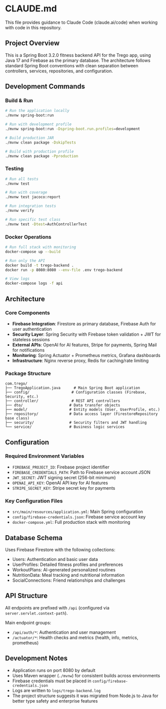 # CLAUDE.md

This file provides guidance to Claude Code (claude.ai/code) when working with code in this repository.

## Project Overview

This is a Spring Boot 3.2.0 fitness backend API for the Trego app, using Java 17 and Firebase as the primary database. The architecture follows standard Spring Boot conventions with clean separation between controllers, services, repositories, and configuration.

## Development Commands

### Build & Run
```bash
# Run the application locally
./mvnw spring-boot:run

# Run with development profile
./mvnw spring-boot:run -Dspring-boot.run.profiles=development

# Build production JAR
./mvnw clean package -DskipTests

# Build with production profile
./mvnw clean package -Pproduction
```

### Testing
```bash
# Run all tests
./mvnw test

# Run with coverage
./mvnw test jacoco:report

# Run integration tests
./mvnw verify

# Run specific test class
./mvnw test -Dtest=AuthControllerTest
```

### Docker Operations
```bash
# Run full stack with monitoring
docker-compose up --build

# Run only the API
docker build -t trego-backend .
docker run -p 8080:8080 --env-file .env trego-backend

# View logs
docker-compose logs -f api
```

## Architecture

### Core Components
- **Firebase Integration**: Firestore as primary database, Firebase Auth for user authentication
- **Security Layer**: Spring Security with Firebase token validation + JWT for stateless sessions
- **External APIs**: OpenAI for AI features, Stripe for payments, Spring Mail for notifications
- **Monitoring**: Spring Actuator + Prometheus metrics, Grafana dashboards
- **Infrastructure**: Nginx reverse proxy, Redis for caching/rate limiting

### Package Structure
```
com.trego/
├── TregoApplication.java      # Main Spring Boot application
├── config/                   # Configuration classes (Firebase, Security, etc.)
├── controller/               # REST API controllers
├── dto/                     # Data transfer objects
├── model/                   # Entity models (User, UserProfile, etc.)
├── repository/              # Data access layer (FirestoreRepository base class)
├── security/                # Security filters and JWT handling
└── service/                 # Business logic services
```

## Configuration

### Required Environment Variables
- `FIREBASE_PROJECT_ID`: Firebase project identifier
- `FIREBASE_CREDENTIALS_PATH`: Path to Firebase service account JSON
- `JWT_SECRET`: JWT signing secret (256-bit minimum)
- `OPENAI_API_KEY`: OpenAI API key for AI features
- `STRIPE_SECRET_KEY`: Stripe secret key for payments

### Key Configuration Files
- `src/main/resources/application.yml`: Main Spring configuration
- `config/firebase-credentials.json`: Firebase service account key
- `docker-compose.yml`: Full production stack with monitoring

## Database Schema

Uses Firebase Firestore with the following collections:
- Users: Authentication and basic user data
- UserProfiles: Detailed fitness profiles and preferences
- WorkoutPlans: AI-generated personalized routines
- NutritionData: Meal tracking and nutritional information
- SocialConnections: Friend relationships and challenges

## API Structure

All endpoints are prefixed with `/api` (configured via `server.servlet.context-path`).

Main endpoint groups:
- `/api/auth/*`: Authentication and user management
- `/actuator/*`: Health checks and metrics (health, info, metrics, prometheus)

## Development Notes

- Application runs on port 8080 by default
- Uses Maven wrapper (`./mvnw`) for consistent builds across environments
- Firebase credentials must be placed in `config/firebase-credentials.json`
- Logs are written to `logs/trego-backend.log`
- The project structure suggests it was migrated from Node.js to Java for better type safety and enterprise features